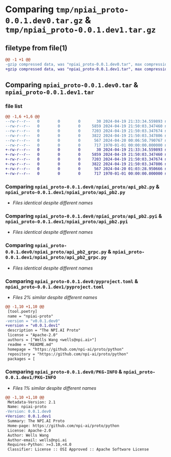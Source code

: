 # Comparing `tmp/npiai_proto-0.0.1.dev0.tar.gz` & `tmp/npiai_proto-0.0.1.dev1.tar.gz`

## filetype from file(1)

```diff
@@ -1 +1 @@
-gzip compressed data, was "npiai_proto-0.0.1.dev0.tar", max compression
+gzip compressed data, was "npiai_proto-0.0.1.dev1.tar", max compression
```

## Comparing `npiai_proto-0.0.1.dev0.tar` & `npiai_proto-0.0.1.dev1.tar`

### file list

```diff
@@ -1,6 +1,6 @@
--rw-r--r--   0        0        0       30 2024-04-19 21:33:34.559893 npiai_proto-0.0.1.dev0/README.md
--rw-r--r--   0        0        0     5859 2024-04-19 21:50:03.347460 npiai_proto-0.0.1.dev0/npiai_proto/api_pb2.py
--rw-r--r--   0        0        0     7203 2024-04-19 21:50:03.347674 npiai_proto-0.0.1.dev0/npiai_proto/api_pb2.pyi
--rw-r--r--   0        0        0     3822 2024-04-19 21:50:03.347806 npiai_proto-0.0.1.dev0/npiai_proto/api_pb2_grpc.py
--rw-r--r--   0        0        0      567 2024-04-20 00:06:50.790767 npiai_proto-0.0.1.dev0/pyproject.toml
--rw-r--r--   0        0        0      717 1970-01-01 00:00:00.000000 npiai_proto-0.0.1.dev0/PKG-INFO
+-rw-r--r--   0        0        0       30 2024-04-19 21:33:34.559893 npiai_proto-0.0.1.dev1/README.md
+-rw-r--r--   0        0        0     5859 2024-04-19 21:50:03.347460 npiai_proto-0.0.1.dev1/npiai_proto/api_pb2.py
+-rw-r--r--   0        0        0     7203 2024-04-19 21:50:03.347674 npiai_proto-0.0.1.dev1/npiai_proto/api_pb2.pyi
+-rw-r--r--   0        0        0     3822 2024-04-19 21:50:03.347806 npiai_proto-0.0.1.dev1/npiai_proto/api_pb2_grpc.py
+-rw-r--r--   0        0        0      567 2024-04-20 01:03:28.950666 npiai_proto-0.0.1.dev1/pyproject.toml
+-rw-r--r--   0        0        0      717 1970-01-01 00:00:00.000000 npiai_proto-0.0.1.dev1/PKG-INFO
```

### Comparing `npiai_proto-0.0.1.dev0/npiai_proto/api_pb2.py` & `npiai_proto-0.0.1.dev1/npiai_proto/api_pb2.py`

 * *Files identical despite different names*

### Comparing `npiai_proto-0.0.1.dev0/npiai_proto/api_pb2.pyi` & `npiai_proto-0.0.1.dev1/npiai_proto/api_pb2.pyi`

 * *Files identical despite different names*

### Comparing `npiai_proto-0.0.1.dev0/npiai_proto/api_pb2_grpc.py` & `npiai_proto-0.0.1.dev1/npiai_proto/api_pb2_grpc.py`

 * *Files identical despite different names*

### Comparing `npiai_proto-0.0.1.dev0/pyproject.toml` & `npiai_proto-0.0.1.dev1/pyproject.toml`

 * *Files 2% similar despite different names*

```diff
@@ -1,10 +1,10 @@
 [tool.poetry]
 name = "npiai-proto"
-version = "v0.0.1.dev0"
+version = "v0.0.1.dev1"
 description = "The NPI.AI Proto"
 license = "Apache-2.0"
 authors = ["Wells Wang <wells@npi.ai>"]
 readme = "README.md"
 homepage = "https://github.com/npi-ai/proto/python"
 repository = "https://github.com/npi-ai/proto/python"
 packages = [
```

### Comparing `npiai_proto-0.0.1.dev0/PKG-INFO` & `npiai_proto-0.0.1.dev1/PKG-INFO`

 * *Files 1% similar despite different names*

```diff
@@ -1,10 +1,10 @@
 Metadata-Version: 2.1
 Name: npiai-proto
-Version: 0.0.1.dev0
+Version: 0.0.1.dev1
 Summary: The NPI.AI Proto
 Home-page: https://github.com/npi-ai/proto/python
 License: Apache-2.0
 Author: Wells Wang
 Author-email: wells@npi.ai
 Requires-Python: >=3.10,<4.0
 Classifier: License :: OSI Approved :: Apache Software License
```

